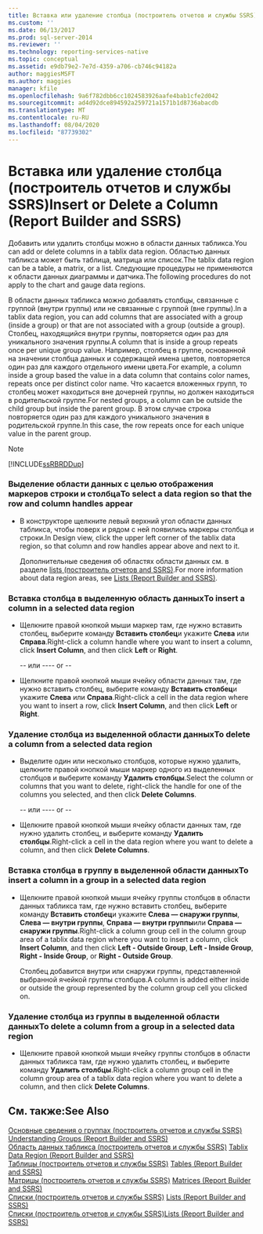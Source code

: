 ```yaml
---
title: Вставка или удаление столбца (построитель отчетов и службы SSRS) | Документы Майкрософт
ms.custom: ''
ms.date: 06/13/2017
ms.prod: sql-server-2014
ms.reviewer: ''
ms.technology: reporting-services-native
ms.topic: conceptual
ms.assetid: e9db79e2-7e7d-4359-a706-cb746c94182a
author: maggiesMSFT
ms.author: maggies
manager: kfile
ms.openlocfilehash: 9a6f782dbb6cc1024583926aafe4bab1cfe2d042
ms.sourcegitcommit: ad4d92dce894592a259721a1571b1d8736abacdb
ms.translationtype: MT
ms.contentlocale: ru-RU
ms.lasthandoff: 08/04/2020
ms.locfileid: "87739302"
---
```

# <a name="insert-or-delete-a-column-report-builder-and-ssrs"></a><span data-ttu-id="72e05-102">Вставка или удаление столбца (построитель отчетов и службы SSRS)</span><span class="sxs-lookup"><span data-stu-id="72e05-102">Insert or Delete a Column (Report Builder and SSRS)</span></span>
  <span data-ttu-id="72e05-103">Добавить или удалить столбцы можно в области данных табликса.</span><span class="sxs-lookup"><span data-stu-id="72e05-103">You can add or delete columns in a tablix data region.</span></span> <span data-ttu-id="72e05-104">Областью данных табликса может быть таблица, матрица или список.</span><span class="sxs-lookup"><span data-stu-id="72e05-104">The tablix data region can be a table, a matrix, or a list.</span></span> <span data-ttu-id="72e05-105">Следующие процедуры не применяются к области данных диаграммы и датчика.</span><span class="sxs-lookup"><span data-stu-id="72e05-105">The following procedures do not apply to the chart and gauge data regions.</span></span>  
  
 <span data-ttu-id="72e05-106">В области данных табликса можно добавлять столбцы, связанные с группой (внутри группы) или не связанные с группой (вне группы).</span><span class="sxs-lookup"><span data-stu-id="72e05-106">In a tablix data region, you can add columns that are associated with a group (inside a group) or that are not associated with a group (outside a group).</span></span> <span data-ttu-id="72e05-107">Столбец, находящийся внутри группы, повторяется один раз для уникального значения группы.</span><span class="sxs-lookup"><span data-stu-id="72e05-107">A column that is inside a group repeats once per unique group value.</span></span> <span data-ttu-id="72e05-108">Например, столбец в группе, основанной на значении столбца данных и содержащей имена цветов, повторяется один раз для каждого отдельного имени цвета.</span><span class="sxs-lookup"><span data-stu-id="72e05-108">For example, a column inside a group based the value in a data column that contains color names, repeats once per distinct color name.</span></span> <span data-ttu-id="72e05-109">Что касается вложенных групп, то столбец может находиться вне дочерней группы, но должен находиться в родительской группе.</span><span class="sxs-lookup"><span data-stu-id="72e05-109">For nested groups, a column can be outside the child group but inside the parent group.</span></span> <span data-ttu-id="72e05-110">В этом случае строка повторяется один раз для каждого уникального значения в родительской группе.</span><span class="sxs-lookup"><span data-stu-id="72e05-110">In this case, the row repeats once for each unique value in the parent group.</span></span>  
  
> [!NOTE]  
>  [!INCLUDE[ssRBRDDup](../../includes/ssrbrddup-md.md)]  
  
### <a name="to-select-a-data-region-so-that-the-row-and-column-handles-appear"></a><span data-ttu-id="72e05-111">Выделение области данных с целью отображения маркеров строки и столбца</span><span class="sxs-lookup"><span data-stu-id="72e05-111">To select a data region so that the row and column handles appear</span></span>  
  
-   <span data-ttu-id="72e05-112">В конструкторе щелкните левый верхний угол области данных табликса, чтобы поверх и рядом с ней появились маркеры столбца и строки.</span><span class="sxs-lookup"><span data-stu-id="72e05-112">In Design view, click the upper left corner of the tablix data region, so that column and row handles appear above and next to it.</span></span>  
  
     <span data-ttu-id="72e05-113">Дополнительные сведения об областях области данных см. в разделе [lists &#40;построитель отчетов and SSRS&#41;](tables-matrices-and-lists-report-builder-and-ssrs.md).</span><span class="sxs-lookup"><span data-stu-id="72e05-113">For more information about data region areas, see [Lists &#40;Report Builder and SSRS&#41;](tables-matrices-and-lists-report-builder-and-ssrs.md).</span></span>  
  
### <a name="to-insert-a-column-in-a-selected-data-region"></a><span data-ttu-id="72e05-114">Вставка столбца в выделенную область данных</span><span class="sxs-lookup"><span data-stu-id="72e05-114">To insert a column in a selected data region</span></span>  
  
-   <span data-ttu-id="72e05-115">Щелкните правой кнопкой мыши маркер там, где нужно вставить столбец, выберите команду **Вставить столбец**и укажите **Слева** или **Справа**.</span><span class="sxs-lookup"><span data-stu-id="72e05-115">Right-click a column handle where you want to insert a column, click **Insert Column**, and then click **Left** or **Right**.</span></span>  
  
     <span data-ttu-id="72e05-116">-- или --</span><span class="sxs-lookup"><span data-stu-id="72e05-116">-- or --</span></span>  
  
-   <span data-ttu-id="72e05-117">Щелкните правой кнопкой мыши ячейку области данных там, где нужно вставить столбец, выберите команду **Вставить столбец**и укажите **Слева** или **Справа**.</span><span class="sxs-lookup"><span data-stu-id="72e05-117">Right-click a cell in the data region where you want to insert a row, click **Insert Column**, and then click **Left** or **Right**.</span></span>  
  
### <a name="to-delete-a-column-from-a-selected-data-region"></a><span data-ttu-id="72e05-118">Удаление столбца из выделенной области данных</span><span class="sxs-lookup"><span data-stu-id="72e05-118">To delete a column from a selected data region</span></span>  
  
-   <span data-ttu-id="72e05-119">Выделите один или несколько столбцов, которые нужно удалить, щелкните правой кнопкой мыши маркер одного из выделенных столбцов и выберите команду **Удалить столбцы**.</span><span class="sxs-lookup"><span data-stu-id="72e05-119">Select the column or columns that you want to delete, right-click the handle for one of the columns you selected, and then click **Delete Columns**.</span></span>  
  
     <span data-ttu-id="72e05-120">-- или --</span><span class="sxs-lookup"><span data-stu-id="72e05-120">-- or --</span></span>  
  
-   <span data-ttu-id="72e05-121">Щелкните правой кнопкой мыши ячейку области данных там, где нужно удалить столбец, и выберите команду **Удалить столбцы**.</span><span class="sxs-lookup"><span data-stu-id="72e05-121">Right-click a cell in the data region where you want to delete a column, and then click **Delete Columns**.</span></span>  
  
### <a name="to-insert-a-column-in-a-group-in-a-selected-data-region"></a><span data-ttu-id="72e05-122">Вставка столбца в группу в выделенной области данных</span><span class="sxs-lookup"><span data-stu-id="72e05-122">To insert a column in a group in a selected data region</span></span>  
  
-   <span data-ttu-id="72e05-123">Щелкните правой кнопкой мыши ячейку группы столбцов в области данных табликса там, где нужно вставить столбец, выберите команду **Вставить столбец**и укажите **Слева — снаружи группы**, **Слева — внутри группы**, **Справа — внутри группы**или **Справа — снаружи группы**.</span><span class="sxs-lookup"><span data-stu-id="72e05-123">Right-click a column group cell in the column group area of a tablix data region where you want to insert a column, click **Insert Column**, and then click **Left - Outside Group**, **Left - Inside Group**, **Right - Inside Group**, or **Right - Outside Group**.</span></span>  
  
     <span data-ttu-id="72e05-124">Столбец добавится внутри или снаружи группы, представленной выбранной ячейкой группы столбцов.</span><span class="sxs-lookup"><span data-stu-id="72e05-124">A column is added either inside or outside the group represented by the column group cell you clicked on.</span></span>  
  
### <a name="to-delete-a-column-from-a-group-in-a-selected-data-region"></a><span data-ttu-id="72e05-125">Удаление столбца из группы в выделенной области данных</span><span class="sxs-lookup"><span data-stu-id="72e05-125">To delete a column from a group in a selected data region</span></span>  
  
-   <span data-ttu-id="72e05-126">Щелкните правой кнопкой мыши ячейку группы столбцов в области данных табликса там, где нужно удалить столбец, и выберите команду **Удалить столбцы**.</span><span class="sxs-lookup"><span data-stu-id="72e05-126">Right-click a column group cell in the column group area of a tablix data region where you want to delete a column, and then click **Delete Columns**.</span></span>  
  
## <a name="see-also"></a><span data-ttu-id="72e05-127">См. также:</span><span class="sxs-lookup"><span data-stu-id="72e05-127">See Also</span></span>  
 <span data-ttu-id="72e05-128">[Основные сведения о группах (построитель отчетов и службы SSRS)](understanding-groups-report-builder-and-ssrs.md) </span><span class="sxs-lookup"><span data-stu-id="72e05-128">[Understanding Groups &#40;Report Builder and SSRS&#41;](understanding-groups-report-builder-and-ssrs.md) </span></span>  
 <span data-ttu-id="72e05-129">[Область данных табликса (построитель отчетов и службы SSRS)](../tablix-data-region-report-builder-and-ssrs.md) </span><span class="sxs-lookup"><span data-stu-id="72e05-129">[Tablix Data Region &#40;Report Builder and SSRS&#41;](../tablix-data-region-report-builder-and-ssrs.md) </span></span>  
 <span data-ttu-id="72e05-130">[Таблицы &#40;построитель отчетов и службы SSRS&#41;](tables-report-builder-and-ssrs.md) </span><span class="sxs-lookup"><span data-stu-id="72e05-130">[Tables &#40;Report Builder  and SSRS&#41;](tables-report-builder-and-ssrs.md) </span></span>  
 <span data-ttu-id="72e05-131">[Матрицы &#40;построитель отчетов и службы SSRS&#41;](create-a-matrix-report-builder-and-ssrs.md) </span><span class="sxs-lookup"><span data-stu-id="72e05-131">[Matrices &#40;Report Builder and SSRS&#41;](create-a-matrix-report-builder-and-ssrs.md) </span></span>  
 <span data-ttu-id="72e05-132">[Списки &#40;построитель отчетов и службы SSRS&#41;](create-invoices-and-forms-with-lists-report-builder-and-ssrs.md) </span><span class="sxs-lookup"><span data-stu-id="72e05-132">[Lists &#40;Report Builder and SSRS&#41;](create-invoices-and-forms-with-lists-report-builder-and-ssrs.md) </span></span>  
 [<span data-ttu-id="72e05-133">Списки (построитель отчетов и службы SSRS)</span><span class="sxs-lookup"><span data-stu-id="72e05-133">Lists &#40;Report Builder and SSRS&#41;</span></span>](tables-matrices-and-lists-report-builder-and-ssrs.md)  
  
  
